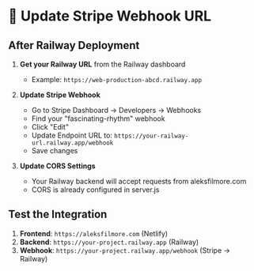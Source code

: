 # 🔗 Update Stripe Webhook URL

## After Railway Deployment

1. **Get your Railway URL** from the Railway dashboard
   - Example: `https://web-production-abcd.railway.app`

2. **Update Stripe Webhook**
   - Go to Stripe Dashboard → Developers → Webhooks
   - Find your "fascinating-rhythm" webhook
   - Click "Edit"
   - Update Endpoint URL to: `https://your-railway-url.railway.app/webhook`
   - Save changes

3. **Update CORS Settings**
   - Your Railway backend will accept requests from aleksfilmore.com
   - CORS is already configured in server.js

## Test the Integration

1. **Frontend**: `https://aleksfilmore.com` (Netlify)
2. **Backend**: `https://your-project.railway.app` (Railway)
3. **Webhook**: `https://your-project.railway.app/webhook` (Stripe → Railway)
